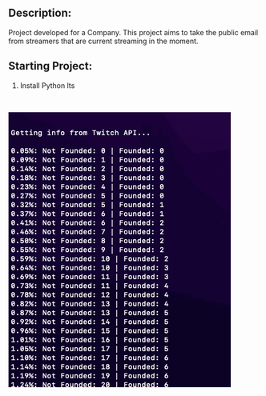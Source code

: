 ## Description:
Project developed for a Company. This project aims to take the public email from streamers that are current streaming in the moment.

## Starting Project:
1. Install Python lts


<br />

![image](preview.gif)